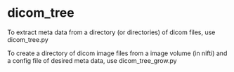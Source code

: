 # dicom_tree
To extract meta data from a directory (or directories) of dicom files, use dicom_tree.py

To create a directory of dicom image files from a image volume (in nifti) and a config file of desired meta data, use dicom_tree_grow.py